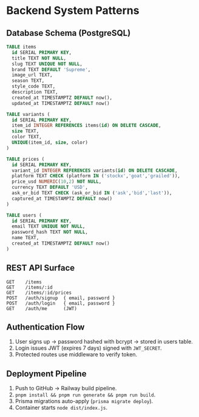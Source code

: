 # Backend System Patterns

## Database Schema (PostgreSQL)
```sql
TABLE items
  id SERIAL PRIMARY KEY,
  title TEXT NOT NULL,
  slug TEXT UNIQUE NOT NULL,
  brand TEXT DEFAULT 'Supreme',
  image_url TEXT,
  season TEXT,
  style_code TEXT,
  description TEXT,
  created_at TIMESTAMPTZ DEFAULT now(),
  updated_at TIMESTAMPTZ DEFAULT now()

TABLE variants (
  id SERIAL PRIMARY KEY,
  item_id INTEGER REFERENCES items(id) ON DELETE CASCADE,
  size TEXT,
  color TEXT,
  UNIQUE(item_id, size, color)
)

TABLE prices (
  id SERIAL PRIMARY KEY,
  variant_id INTEGER REFERENCES variants(id) ON DELETE CASCADE,
  platform TEXT CHECK (platform IN ('stockx','goat','grailed')),
  price_usd NUMERIC(10,2) NOT NULL,
  currency TEXT DEFAULT 'USD',
  ask_or_bid TEXT CHECK (ask_or_bid IN ('ask','bid','last')),
  captured_at TIMESTAMPTZ DEFAULT now()
)

TABLE users (
  id SERIAL PRIMARY KEY,
  email TEXT UNIQUE NOT NULL,
  password_hash TEXT NOT NULL,
  name TEXT,
  created_at TIMESTAMPTZ DEFAULT now()
)
```

## REST API Surface
```
GET    /items
GET    /items/:id
GET    /items/:id/prices
POST   /auth/signup  { email, password }
POST   /auth/login   { email, password }
GET    /auth/me      (JWT)
```

## Authentication Flow
1. User signs up → password hashed with bcrypt → stored in users table.
2. Login issues JWT (expires 7 days) signed with `JWT_SECRET`.
3. Protected routes use middleware to verify token.

## Deployment Pipeline
1. Push to GitHub → Railway build pipeline.
2. `pnpm install && pnpm run generate && pnpm run build`.
3. Prisma migrations auto-apply (`prisma migrate deploy`).
4. Container starts `node dist/index.js`. 